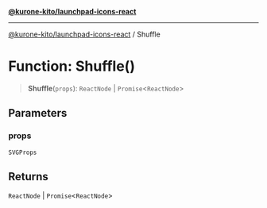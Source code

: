[**@kurone-kito/launchpad-icons-react**](../README.md)

***

[@kurone-kito/launchpad-icons-react](../globals.md) / Shuffle

# Function: Shuffle()

> **Shuffle**(`props`): `ReactNode` \| `Promise`\<`ReactNode`\>

## Parameters

### props

`SVGProps`

## Returns

`ReactNode` \| `Promise`\<`ReactNode`\>
